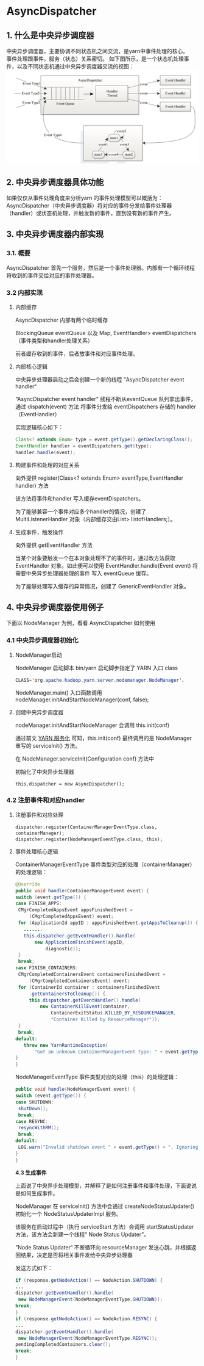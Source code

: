 # AsyncDispatcher

## 1. 什么是中央异步调度器

中央异步调度器，主要协调不同状态机之间交流，是yarn中事件处理的核心。  
事件处理跟事件，服务（状态）关系密切。 如下图所示，是一个状态机处理事件，以及不同状态机通过中央异步调度器交流的视图：  
![](../.gitbook/assets/dispatch1.png)

## 2. 中央异步调度器具体功能

如果仅仅从事件处理角度来分析yarn 的事件处理模型可以概括为：  
AsyncDispatcher（中央异步调度器）将对应的事件分发给事件处理器（handler）或状态机处理，并触发新的事件，直到没有新的事件产生。

## 3. 中央异步调度器内部实现

### 3.1. 概要

AsyncDispatcher 首先一个服务，然后是一个事件处理器。内部有一个循环线程将收到的事件交给对应的事件处理器。

### 3.2 内部实现

1. 内部缓存  

   AsyncDispatcher 内部有两个临时缓存

   BlockingQueue eventQueue 以及 Map, EventHandler&gt; eventDispatchers（事件类型和handler处理关系）  

   前者缓存收到的事件，后者放事件和对应事件处理。  

2. 内部核心逻辑  

   中央异步处理器启动之后会创建一个新的线程 ”AsyncDispatcher event handler“  

   “AsyncDispatcher event handler” 线程不断从eventQueue 队列拿出事件，通过 dispatch\(event\) 方法 将事件分发给 eventDispatchers 存储的 handler（EventHandler）  

   实现逻辑核心如下：

   ```java
   Class<? extends Enum> type = event.getType().getDeclaringClass();
   EventHandler handler = eventDispatchers.get(type);
   handler.handle(event);
   ```

3. 构建事件和处理的对应关系   

   向外提供 register\(Class&lt;? extends Enum&gt; eventType,EventHandler handler\) 方法   

   该方法将事件和handler 写入缓存eventDispatchers。  

   为了能够兼容一个事件对应多个handler的情况，创建了 MultiListenerHandler 对象（内部缓存交由List&gt; listofHandlers;）。

4. 生成事件，触发操作  

   向外提供 getEventHandler 方法  

   当某个对象要触发一个在本对象处理不了的事件时，通过改方法获取 EventHandler 对象。如此便可以使用 EventHandler.handle\(Event event\) 将需要中央异步处理器处理的事件 写入 eventQueue 缓存。  

   为了能够处理写入缓存的异常情况，创建了 GenericEventHandler 对象。

## 4. 中央异步调度器使用例子

下面以 NodeManager 为例，看看 AsyncDispatcher 如何使用

### 4.1 中央异步调度器初始化

1. NodeManager启动      

   NodeManager 启动脚本 bin/yarn 启动脚步指定了 YARN 入口 class  

   ```java
   CLASS='org.apache.hadoop.yarn.server.nodemanager.NodeManager'，
   ```

   NodeManager.main\(\) 入口函数调用 nodeManager.initAndStartNodeManager\(conf, false\);  

2. 创建中央异步调度器  

   nodeManager.initAndStartNodeManager 会调用 this.init\(conf\)   

   通过前文 [YARN 服务化](../yarn-service.md) 可知，this.init\(conf\) 最终调用的是 NodeManager 重写的 serviceInit\(\) 方法。   

   在 NodeManager.serviceInit\(Configuration conf\) 方法中

   初始化了中央异步处理器

   ```text
   this.dispatcher = new AsyncDispatcher();
   ```

### 4.2 注册事件和对应handler

1. 注册事件和对应处理  

   ```text
   dispatcher.register(ContainerManagerEventType.class, containerManager);
   dispatcher.register(NodeManagerEventType.class, this);
   ```

2. 事件处理核心逻辑  

   ContainerManagerEventType 事件类型对应的处理（containerManager）的处理逻辑：

   ```java
   @Override
   public void handle(ContainerManagerEvent event) {
   switch (event.getType()) {
   case FINISH_APPS:
    CMgrCompletedAppsEvent appsFinishedEvent =
        (CMgrCompletedAppsEvent) event;
    for (ApplicationId appID : appsFinishedEvent.getAppsToCleanup()) {
      .......
      this.dispatcher.getEventHandler().handle(
          new ApplicationFinishEvent(appID,
              diagnostic));
    }
    break;
   case FINISH_CONTAINERS:
    CMgrCompletedContainersEvent containersFinishedEvent =
        (CMgrCompletedContainersEvent) event;
    for (ContainerId container : containersFinishedEvent
        .getContainersToCleanup()) {
        this.dispatcher.getEventHandler().handle(
            new ContainerKillEvent(container,
                ContainerExitStatus.KILLED_BY_RESOURCEMANAGER,
                "Container Killed by ResourceManager"));
    }
    break;
   default:
      throw new YarnRuntimeException(
          "Got an unknown ContainerManagerEvent type: " + event.getType());
   }
   }
   ```

   NodeManagerEventType 事件类型对应的处理（this）的处理逻辑：  

   ```java
   public void handle(NodeManagerEvent event) {
   switch (event.getType()) {
   case SHUTDOWN:
    shutDown();
    break;
   case RESYNC:
    resyncWithRM();
    break;
   default:
    LOG.warn("Invalid shutdown event " + event.getType() + ". Ignoring.");
   }
   }
   ```

   **4.3 生成事件**

   上面说了中央异步处理模型，并解释了是如何注册事件和事件处理，下面说说是如何生成事件。   

   NodeManager 在 serviceInit\(\) 方法中会通过 createNodeStatusUpdater\(\) 初始化一个 NodeStatusUpdaterImpl 服务。  

   该服务在启动过程中（执行 serviceStart 方法）会调用 startStatusUpdater 方法，该方法会新建一个线程“ Node Status Updater”。  

   ”Node Status Updater“ 不断循环向 resourceManager 发送心跳，并根据返回结果，决定是否将相关事件发给中央异步处理器

   发送方式如下：

   ```java
   if (response.getNodeAction() == NodeAction.SHUTDOWN) {
   ...
   dispatcher.getEventHandler().handle(
    new NodeManagerEvent(NodeManagerEventType.SHUTDOWN));
   break;
   }
   if (response.getNodeAction() == NodeAction.RESYNC) {
   ...
   dispatcher.getEventHandler().handle(
    new NodeManagerEvent(NodeManagerEventType.RESYNC));
   pendingCompletedContainers.clear();
   break;
   }
   ```

